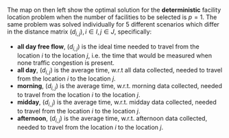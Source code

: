 The map on then left show the optimal solution for the **deterministic** facility location problem when the number of facilities to be selected is $p = 1$. The same problem was solved individually for 5 different scenarios which differ in the distance matrix $(d_{i,j}), i\in I, j\in J$, specifically:
- **all day free flow**, $(d_{i,j})$ is the ideal time needed to travel from the location $i$ to the location $j$, i.e. the time that would be measured when none traffic congestion is present.
- **all day**, $(d_{i,j})$ is the average time, w.r.t all data collected, needed to travel from the location $i$ to the location $j$.
- **morning**, $(d_{i,j})$ is the average time, w.r.t. morning data collected, needed to travel from the location $i$ to the location $j$.
- **midday**, $(d_{i,j})$ is the average time, w.r.t. midday data collected, needed to travel from the location $i$ to the location $j$.
- **afternoon**, $(d_{i,j})$ is the average time, w.r.t. afternoon data collected, needed to travel from the location $i$ to the location $j$.
